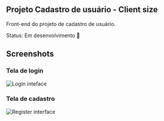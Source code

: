 ## Projeto Cadastro de usuário - Client size

Front-end do projeto de cadastro de usuário.

Status: Em desenvolvimento :construction:

## Screenshots
### Tela de login

![Login inteface](./public/screenshots/.png)

### Tela de cadastro

![Register interface](./public/screenshots/.png)
